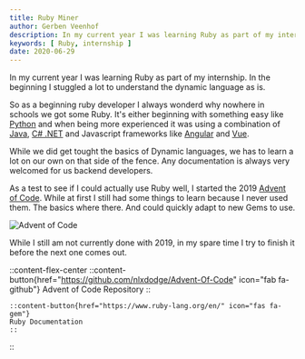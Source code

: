 ```yaml
---
title: Ruby Miner
author: Gerben Veenhof
description: In my current year I was learning Ruby as part of my internship. In the beginning I stuggled a lot to understand the dynamic language as is.
keywords: [ Ruby, internship ]
date: 2020-06-29
---
```


In my current year I was learning Ruby as part of my internship. In the beginning I stuggled a lot to understand the dynamic language as is.

So as a beginning ruby developer I always wonderd why nowhere in schools we got some Ruby. It's either beginning with something easy like [Python](https://python.org/) and when being more experienced it was using a combination of [Java](https://www.java.com/nl/), [C# .NET](https://dotnet.microsoft.com/) and Javascript frameworks like [Angular](https://angular.io/) and [Vue](https://vuejs.org/).

While we did get tought the basics of Dynamic languages, we has to learn a lot on our own on that side of the fence. Any documentation is always very welcomed for us backend developers.

As a test to see if I could actually use Ruby well, I started the 2019 [Advent of Code](https://adventofcode.com/2019). While at first I still had some things to learn because I never used them. The basics where there. And could quickly adapt to new Gems to use.

![Advent of Code](/images/posts/advent_of_code.webp)

While I still am not currently done with 2019, in my spare time I try to finish it before the next one comes out.

::content-flex-center
    ::content-button{href="https://github.com/nlxdodge/Advent-Of-Code" icon="fab fa-github"}
    Advent of Code Repository
    ::

    ::content-button{href="https://www.ruby-lang.org/en/" icon="fas fa-gem"}
    Ruby Documentation
    ::
::
